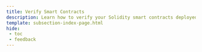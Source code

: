 ```yaml
---
title: Verify Smart Contracts
description: Learn how to verify your Solidity smart contracts deployed to Moonbeam manually through block explorers and automatically through Etherscan plugins.
template: subsection-index-page.html
hide: 
 - toc
 - feedback
---
```

